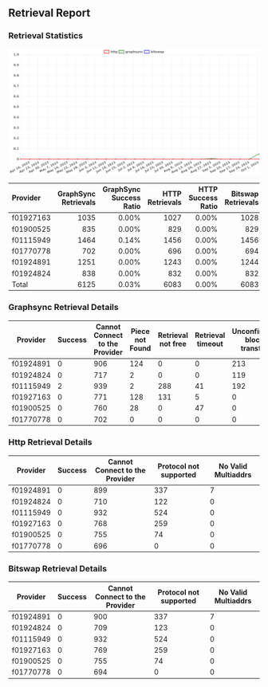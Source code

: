 ## Retrieval Report
### Retrieval Statistics
<img src="https://raw.githubusercontent.com/data-preservation-programs/filplus-checker-assets/main/filecoin-project/filecoin-plus-large-datasets/issues/311/1696329673832.png"/>

| Provider  | GraphSync Retrievals | GraphSync Success Ratio | HTTP Retrievals | HTTP Success Ratio | Bitswap Retrievals | Bitswap Success Ratio |
| :-------- | -------------------: | ----------------------: | --------------: | -----------------: | -----------------: | --------------------: |
| f01927163 |                 1035 |                   0.00% |            1027 |              0.00% |               1028 |                 0.00% |
| f01900525 |                  835 |                   0.00% |             829 |              0.00% |                829 |                 0.00% |
| f01115949 |                 1464 |                   0.14% |            1456 |              0.00% |               1456 |                 0.00% |
| f01770778 |                  702 |                   0.00% |             696 |              0.00% |                694 |                 0.00% |
| f01924891 |                 1251 |                   0.00% |            1243 |              0.00% |               1244 |                 0.00% |
| f01924824 |                  838 |                   0.00% |             832 |              0.00% |                832 |                 0.00% |
| Total     |                 6125 |                   0.03% |            6083 |              0.00% |               6083 |                 0.00% |

### Graphsync Retrieval Details
| Provider  | Success | Cannot Connect to the Provider | Piece not Found | Retrieval not free | Retrieval timeout | Unconfirmed block transfer | General retrieval failure | No Valid Multiaddrs |
| --------- | ------- | ------------------------------ | --------------- | ------------------ | ----------------- | -------------------------- | ------------------------- | ------------------- |
| f01924891 | 0       | 906                            | 124             | 0                  | 0                 | 213                        | 1                         | 7                   |
| f01924824 | 0       | 717                            | 2               | 0                  | 0                 | 119                        | 0                         | 0                   |
| f01115949 | 2       | 939                            | 2               | 288                | 41                | 192                        | 0                         | 0                   |
| f01927163 | 0       | 771                            | 128             | 131                | 5                 | 0                          | 0                         | 0                   |
| f01900525 | 0       | 760                            | 28              | 0                  | 47                | 0                          | 0                         | 0                   |
| f01770778 | 0       | 702                            | 0               | 0                  | 0                 | 0                          | 0                         | 0                   |

### Http Retrieval Details
| Provider  | Success | Cannot Connect to the Provider | Protocol not supported | No Valid Multiaddrs |
| --------- | ------- | ------------------------------ | ---------------------- | ------------------- |
| f01924891 | 0       | 899                            | 337                    | 7                   |
| f01924824 | 0       | 710                            | 122                    | 0                   |
| f01115949 | 0       | 932                            | 524                    | 0                   |
| f01927163 | 0       | 768                            | 259                    | 0                   |
| f01900525 | 0       | 755                            | 74                     | 0                   |
| f01770778 | 0       | 696                            | 0                      | 0                   |

### Bitswap Retrieval Details
| Provider  | Success | Cannot Connect to the Provider | Protocol not supported | No Valid Multiaddrs |
| --------- | ------- | ------------------------------ | ---------------------- | ------------------- |
| f01924891 | 0       | 900                            | 337                    | 7                   |
| f01924824 | 0       | 709                            | 123                    | 0                   |
| f01115949 | 0       | 932                            | 524                    | 0                   |
| f01927163 | 0       | 769                            | 259                    | 0                   |
| f01900525 | 0       | 755                            | 74                     | 0                   |
| f01770778 | 0       | 694                            | 0                      | 0                   |
